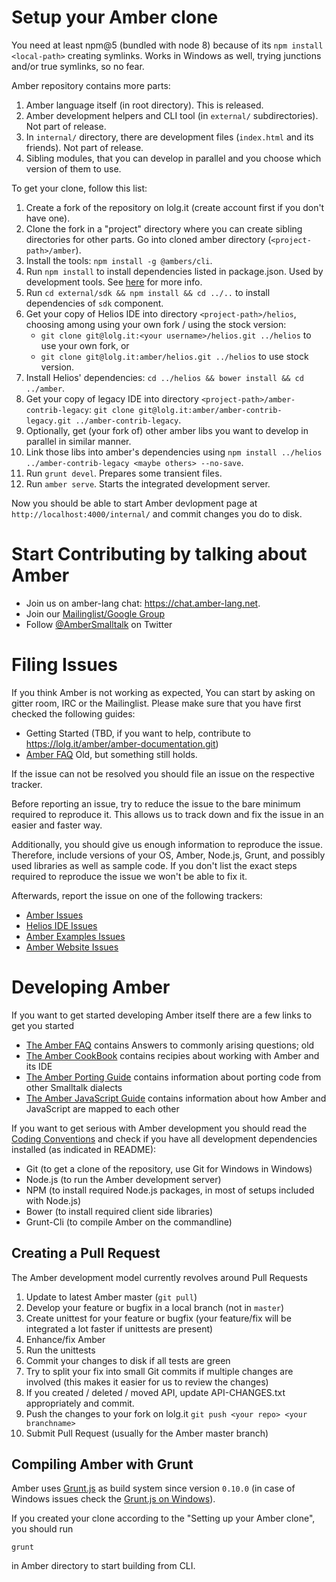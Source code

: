 Setup your Amber clone
====

You need at least npm@5 (bundled with node 8) because of its `npm install <local-path>` creating symlinks.
Works in Windows as well, trying junctions and/or true symlinks, so no fear.

Amber repository contains more parts:

1. Amber language itself (in root directory). This is released.
1. Amber development helpers and CLI tool (in `external/` subdirectories). Not part of release.
1. In `internal/` directory, there are development files (`index.html` and its friends).  Not part of release.
1. Sibling modules, that you can develop in parallel and you choose which version of them to use.

To get your clone, follow this list:

1. Create a fork of the repository on lolg.it (create account first if you don't have one).
1. Clone the fork in a "project" directory where you can create sibling directories for other parts.
Go into cloned amber directory (`<project-path>/amber`).
1. Install the tools: ```npm install -g @ambers/cli```.
1. Run ```npm install``` to install dependencies listed in package.json. Used by development tools. See [here](https://www.npmjs.org/doc/cli/npm-install.html) for more info.
1. Run ```cd external/sdk && npm install && cd ../..``` to install dependencies of `sdk` component.
1. Get your copy of Helios IDE into directory `<project-path>/helios`, choosing among using your own fork / using the stock version:
    - ```git clone git@lolg.it:<your username>/helios.git ../helios``` to use your own fork, or
    - ```git clone git@lolg.it:amber/helios.git ../helios``` to use stock version.
1. Install Helios' dependencies: ```cd ../helios && bower install && cd ../amber```.
1. Get your copy of legacy IDE into directory `<project-path>/amber-contrib-legacy`:
  ```git clone git@lolg.it:amber/amber-contrib-legacy.git ../amber-contrib-legacy```.
1. Optionally, get (your fork of) other amber libs you want to develop in parallel in similar manner.
1. Link those libs into amber's dependencies using `npm install ../helios ../amber-contrib-legacy <maybe others> --no-save`.
1. Run ```grunt devel```. Prepares some transient files.
1. Run ```amber serve```. Starts the integrated development server.

Now you should be able to start Amber devlopment page at `http://localhost:4000/internal/` and commit changes you do to disk.

Start Contributing by talking about Amber
=========================================

* Join us on amber-lang chat: https://chat.amber-lang.net.
* Join our [Mailinglist/Google Group](http://groups.google.com/group/amber-lang)
* Follow [@AmberSmalltalk](https://twitter.com/AmberSmalltalk) on Twitter


Filing Issues
=============

If you think Amber is not working as expected, You can start by asking on gitter room, IRC or the Mailinglist.
Please make sure that you have first checked the following guides:

* Getting Started (TBD, if you want to help, contribute to https://lolg.it/amber/amber-documentation.git)
* [Amber FAQ](https://github.com/amber-smalltalk/amber/wiki/FAQ) Old, but something still holds.

If the issue can not be resolved you should file an issue on the respective tracker.

Before reporting an issue, try to reduce the issue to the bare minimum required to reproduce it.
This allows us to track down and fix the issue in an easier and faster way.

Additionally, you should give us enough information to reproduce the issue.
Therefore, include versions of your OS, Amber, Node.js, Grunt, and possibly used libraries as well as sample code.
If you don't list the exact steps required to reproduce the issue we won't be able to fix it.

Afterwards, report the issue on one of the following trackers:

* [Amber Issues](https://lolg.it/amber/amber/issues)
* [Helios IDE Issues](https://lolg.it/amber/helios/issues)
* [Amber Examples Issues](https://lolg.it/amber/amber-examples/issues)
* [Amber Website Issues](https://lolg.it/amber/amber-website/issues)


Developing Amber
================

If you want to get started developing Amber itself there are a few links to get you started

* [The Amber FAQ](https://github.com/amber-smalltalk/amber/wiki/FAQ) contains Answers to commonly arising questions; old
* [The Amber CookBook](https://github.com/amber-smalltalk/amber/wiki/Amber-cookbook) contains recipies about working with Amber and its IDE
* [The Amber Porting Guide](https://github.com/amber-smalltalk/amber/wiki/Porting-code-from-other-Smalltalk-dialects) contains information about porting code from other Smalltalk dialects
* [The Amber JavaScript Guide](https://github.com/amber-smalltalk/amber/wiki/From-smalltalk-to-javascript-and-back) contains information about how Amber and JavaScript are mapped to each other

If you want to get serious with Amber development you should read the [Coding Conventions](https://github.com/amber-smalltalk/amber/wiki/Coding-conventions)
and check if you have all development dependencies installed (as indicated in README):

* Git (to get a clone of the repository, use Git for Windows in Windows)
* Node.js (to run the Amber development server)
* NPM (to install required Node.js packages, in most of setups included with Node.js)
* Bower (to install required client side libraries)
* Grunt-Cli (to compile Amber on the commandline)

Creating a Pull Request
-----------------------

The Amber development model currently revolves around Pull Requests

1. Update to latest Amber master (```git pull```)
2. Develop your feature or bugfix in a local branch (not in ```master```)
3. Create unittest for your feature or bugfix (your feature/fix will be integrated a lot faster if unittests are present)
4. Enhance/fix Amber
5. Run the unittests
6. Commit your changes to disk if all tests are green
7. Try to split your fix into small Git commits if multiple changes are involved (this makes it easier for us to review the changes)
8. If you created / deleted / moved API, update API-CHANGES.txt appropriately and commit.
8. Push the changes to your fork on lolg.it ```git push <your repo> <your branchname>```
9. Submit Pull Request (usually for the Amber master branch)


Compiling Amber with Grunt
--------------------------

Amber uses [Grunt.js](http://gruntjs.com/) as build system since version `0.10.0` (in case of Windows issues check the [Grunt.js on Windows](http://gruntjs.com/frequently-asked-questions#does-grunt-work-on-windows)).

If you created your clone according to the "Setting up your Amber clone", you should run

    grunt

in Amber directory to start building from CLI.
